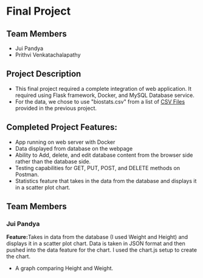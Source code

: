 <h1>Final Project</h1>

<h2> Team Members </h2>
<ul>
<li>Jui Pandya</li>
<li>Prithvi Venkatachalapathy </li>
</ul>

<h2> Project Description</h2>
<ul>
<li> This final project required a complete integration of web application. It required using Flask framework, Docker, and MySQL Database service. </li>
<li>For the data, we chose to use "biostats.csv" from a list of <a href="https://people.sc.fsu.edu/~jburkardt/data/csv/csv.html">CSV Files</a> provided in the previous project.</li>
</ul>

<h2>Completed Project Features:</h2>
<ul>
<li>App running on web server with Docker</li>
<li>Data displayed from database on the webpage</li>
<li>Ability to Add, delete, and edit database content from the browser side rather than the database side. 
</li>
<li>Testing capabilities for GET, PUT, POST, and DELETE methods on Postman.</li>
<li>Statistics feature that takes in the data from the database and displays it in a scatter plot chart.</li>
</ul>


<h2>Team Members</h2>
<h3>Jui Pandya</h3>
<b>Feature:</b>Takes in data from the database (I used Weight and Height) and displays it in a scatter plot chart. 
Data is taken in JSON format and then pushed into the data feature for the chart. I used the chart.js setup to create the chart.
<ul>
<li>A graph comparing Height and Weight.</li>
</ul>
